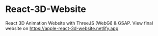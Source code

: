 # React-3D-Website
React 3D Animation Website with ThreeJS (WebGi) & GSAP.
View final website on https://apple-react-3d-website.netlify.app
